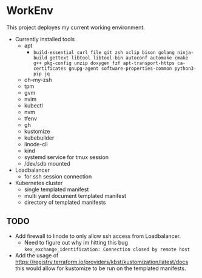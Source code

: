 # WorkEnv

This project deployes my current working environment.

* Currently installed tools
	* apt
		* `build-essential curl file git zsh xclip bison golang ninja-build gettext libtool libtool-bin autoconf automake cmake g++ pkg-config unzip doxygen fzf apt-transport-https ca-certificates gnupg-agent software-properties-common python3-pip jq`
	* oh-my-zsh
	* tpm
	* gvm
	* nvim
	* kubectl
	* nvm
	* tfenv
	* gh
	* kustomize
	* kubebuilder
	* linode-cli
	* kind
	* systemd service for tmux session
	* /dev/sdb mounted
* Loadbalancer
	* for ssh session connection
* Kubernetes cluster
	* single templated manifest
	* multi yaml document templated manifest
	* directory of templated manifests

## TODO
* Add firewall to linode to only allow ssh access from Loadbalancer.
	* Need to figure out why im hitting this bug `kex_exchange_identification: Connection closed by remote host`
* Add the usage of https://registry.terraform.io/providers/kbst/kustomization/latest/docs 
  this would allow for kustomize to be run on the templated manifests.
